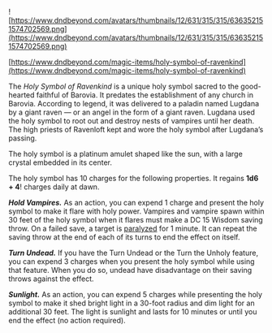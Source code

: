 ![https://www.dndbeyond.com/avatars/thumbnails/12/631/315/315/636352151574702569.png](https://www.dndbeyond.com/avatars/thumbnails/12/631/315/315/636352151574702569.png)

[https://www.dndbeyond.com/magic-items/holy-symbol-of-ravenkind](https://www.dndbeyond.com/magic-items/holy-symbol-of-ravenkind)

The _Holy Symbol of Ravenkind_ is a unique holy symbol sacred to the good-hearted faithful of Barovia. It predates the establishment of any church in Barovia. According to legend, it was delivered to a paladin named Lugdana by a giant raven — or an angel in the form of a giant raven. Lugdana used the holy symbol to root out and destroy nests of vampires until her death. The high priests of Ravenloft kept and wore the holy symbol after Lugdana’s passing.

The holy symbol is a platinum amulet shaped like the sun, with a large crystal embedded in its center.

The holy symbol has 10 charges for the following properties. It regains **1d6 + 4**! charges daily at dawn.

_**Hold Vampires.**_ As an action, you can expend 1 charge and present the holy symbol to make it flare with holy power. Vampires and vampire spawn within 30 feet of the holy symbol when it flares must make a DC 15 Wisdom saving throw. On a failed save, a target is [paralyzed](https://www.dndbeyond.com/compendium/rules/basic-rules/appendix-a-conditions#Paralyzed) for 1 minute. It can repeat the saving throw at the end of each of its turns to end the effect on itself.

_**Turn Undead.**_ If you have the Turn Undead or the Turn the Unholy feature, you can expend 3 charges when you present the holy symbol while using that feature. When you do so, undead have disadvantage on their saving throws against the effect.

_**Sunlight.**_ As an action, you can expend 5 charges while presenting the holy symbol to make it shed bright light in a 30-foot radius and dim light for an additional 30 feet. The light is sunlight and lasts for 10 minutes or until you end the effect (no action required).